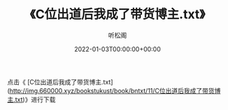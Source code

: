 ﻿---
title:  《C位出道后我成了带货博主.txt》
date:   2022-01-03T00:00:00+00:00
author: 听松阁
layout: post
permalink: /C位出道后我成了带货博主/
categories: 小说
tags: [小说]
---

点击《 [C位出道后我成了带货博主.txt](<a href="http://img.660000.xyz/bookstukust/book/bntxt/11/C" target=_blank>http://img.660000.xyz/bookstukust/book/bntxt/11/C位出道后我成了带货博主.txt)》进行下载